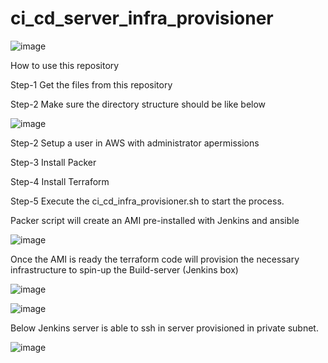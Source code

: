 # ci_cd_server_infra_provisioner


![image](https://user-images.githubusercontent.com/88427177/129034160-4f6b25e1-d9e9-4daa-838f-ce85a17048b5.png)

 
 How to use this repository
 
 Step-1 Get the files from this repository 
 
 Step-2 Make sure the directory structure should be like below 
 
![image](https://user-images.githubusercontent.com/88427177/129046609-83aaf55c-3f99-425f-828c-0da76b6ee35e.png)

 
 Step-2 Setup a user in AWS with administrator apermissions 
 
 Step-3 Install Packer 
 
 Step-4 Install Terraform 
 
 Step-5 Execute the ci_cd_infra_provisioner.sh to start the process.
 
 
 
 
Packer script will create an AMI pre-installed with Jenkins and ansible 

![image](https://user-images.githubusercontent.com/88427177/128387781-fe01f631-ce33-46fb-9d8b-b9fce68e4e4a.png)


Once the AMI is ready the terraform code will provision the necessary infrastructure to spin-up the Build-server (Jenkins box) 
 
![image](https://user-images.githubusercontent.com/88427177/128387819-1a04ef68-da1c-46dc-b4fe-28b7dcda50df.png)

 
![image](https://user-images.githubusercontent.com/88427177/128387845-e662a4fb-9eaa-48c1-b659-eafac7def6bc.png)

Below Jenkins server is able to ssh in server provisioned in private subnet.
 
 
![image](https://user-images.githubusercontent.com/88427177/128387858-adfba11b-04de-4205-9133-f2a935dba48f.png)

